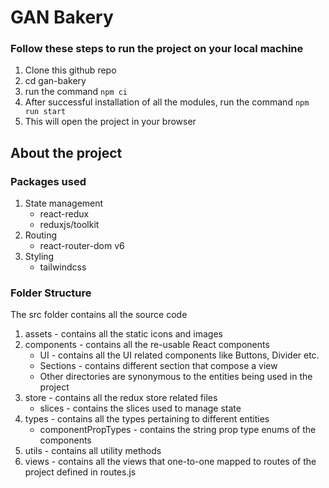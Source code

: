# GAN Bakery

### Follow these steps to run the project on your local machine

1. Clone this github repo
2. cd gan-bakery
3. run the command `npm ci`
4. After successful installation of all the modules, run the command `npm run start`
5. This will open the project in your browser

## About the project

### Packages used

1. State management
    - react-redux
    - reduxjs/toolkit
2. Routing
    - react-router-dom v6
3. Styling
    - tailwindcss

### Folder Structure

The src folder contains all the source code

1. assets - contains all the static icons and images
2. components - contains all the re-usable React components
    - UI - contains all the UI related components like Buttons, Divider etc.
    - Sections - contains different section that compose a view
    - Other directories are synonymous to the entities being used in the project
3. store - contains all the redux store related files
    - slices - contains the slices used to manage state
4. types - contains all the types pertaining to different entities
    - componentPropTypes - contains the string prop type enums of the components
5. utils - contains all utility methods
6. views - contains all the views that one-to-one mapped to routes of the project defined in routes.js
